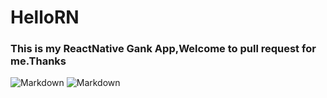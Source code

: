 # HelloRN

### This is my ReactNative Gank App,Welcome to pull request for me.Thanks
![Markdown](http://i1.piimg.com/1949/32c576143c11b060t.jpg)
![Markdown](http://i2.muimg.com/1949/b659216d271a4531t.jpg)

